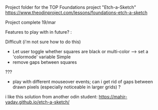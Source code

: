 Project folder for the TOP Foundations project "Etch-a-Sketch"
https://www.theodinproject.com/lessons/foundations-etch-a-sketch

Project complete 19/mar

Features to play with in future? :

Difficult (i'm not sure how to do this)
- Let user toggle whether squares are black or multi-color
--> set a 'colormode' variable
Simple
- remove gaps between squares

???
- play with different mouseover events; can i get rid of gaps between drawn pixels (especially noticeable in larger grids) ?

i like this solution from another odin student: https://mahir-yadav.github.io/etch-a-sketch/